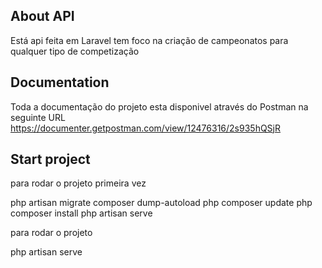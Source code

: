 ## About API

Está api feita em Laravel tem foco na criação de campeonatos para qualquer tipo de competização


## Documentation

Toda a documentação do projeto esta disponivel através do Postman na seguinte URL
https://documenter.getpostman.com/view/12476316/2s935hQSjR

## Start project

para rodar o projeto primeira vez

php artisan migrate
composer dump-autoload 
php composer update
php composer install
php artisan serve

para rodar o projeto

php artisan serve

